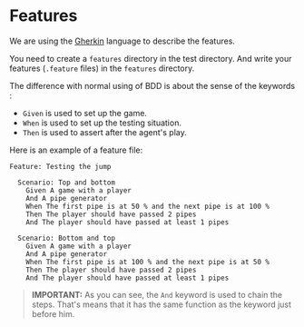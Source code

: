 

Features
========

We are using the [Gherkin](https://cucumber.io/docs/gherkin/reference/) language to describe the features.

You need to create a `features` directory in the test directory.
And write your features (`.feature` files) in the `features` directory.

The difference with normal using of BDD is about the sense of the keywords : 

- `Given` is used to set up the game.
- `When` is used to set up the testing situation.
- `Then` is used to assert after the agent's play.

Here is an example of a feature file:

```gherkin
Feature: Testing the jump

  Scenario: Top and bottom
    Given A game with a player
    And A pipe generator
    When The first pipe is at 50 % and the next pipe is at 100 %
    Then The player should have passed 2 pipes
    And The player should have passed at least 1 pipes

  Scenario: Bottom and top
    Given A game with a player
    And A pipe generator
    When The first pipe is at 100 % and the next pipe is at 50 %
    Then The player should have passed 2 pipes
    And The player should have passed at least 1 pipes
```

> **IMPORTANT:** As you can see, the `And` keyword is used to chain the steps. That's means that it has the same function as the keyword just before him.
